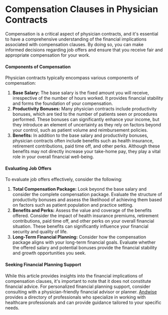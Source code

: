 # Compensation Clauses in Physician Contracts

Compensation is a critical aspect of physician contracts, and it's essential to have a comprehensive understanding of the financial implications associated with compensation clauses. By doing so, you can make informed decisions regarding job offers and ensure that you receive fair and appropriate compensation for your work.

#### Components of Compensation

Physician contracts typically encompass various components of compensation:

1. **Base Salary:** The base salary is the fixed amount you will receive, irrespective of the number of hours worked. It provides financial stability and forms the foundation of your compensation.
2. **Productivity Bonuses:** Many physician contracts include productivity bonuses, which are tied to the number of patients seen or procedures performed. These bonuses can significantly enhance your income, but they introduce an element of uncertainty as they rely on factors beyond your control, such as patient volume and reimbursement policies.
3. **Benefits:** In addition to the base salary and productivity bonuses, physician contracts often include benefits such as health insurance, retirement contributions, paid time off, and other perks. Although these benefits may not directly increase your take-home pay, they play a vital role in your overall financial well-being.

#### Evaluating Job Offers

To evaluate job offers effectively, consider the following:

1. **Total Compensation Package:** Look beyond the base salary and consider the complete compensation package. Evaluate the structure of productivity bonuses and assess the likelihood of achieving them based on factors such as patient population and practice setting.
2. **Benefits and Perks:** Assess the value and coverage of the benefits offered. Consider the impact of health insurance premiums, retirement contributions, paid time off, and other perks on your overall financial situation. These benefits can significantly influence your financial security and quality of life.
3. **Long-Term Financial Planning:** Consider how the compensation package aligns with your long-term financial goals. Evaluate whether the offered salary and potential bonuses provide the financial stability and growth opportunities you seek.

#### Seeking Financial Planning Support

While this article provides insights into the financial implications of compensation clauses, it's important to note that it does not constitute financial advice. For personalized financial planning support, consider consulting with a physician-friendly financial advisor or planner. [Andwise](https://directory.joinandwise.com) provides a directory of professionals who specialize in working with healthcare professionals and can provide guidance tailored to your specific needs.
